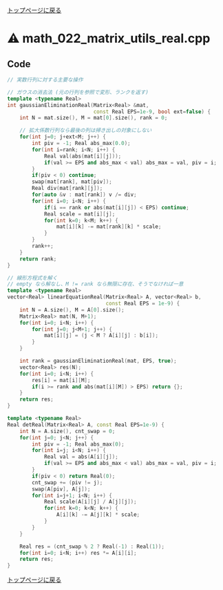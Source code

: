 <!-- mathjax config similar to math.stackexchange -->
<script type="text/javascript"
  src="https://cdn.mathjax.org/mathjax/latest/MathJax.js?config=TeX-AMS-MML_HTMLorMML">
</script>
<script type="text/x-mathjax-config">
  MathJax.Hub.Config({
    TeX: { equationNumbers: { autoNumber: "AMS" }},
    tex2jax: {
      inlineMath: [ ['$','$'] ],
      processEscapes: true
    },
    "HTML-CSS": { matchFontHeight: false },
    displayAlign: "left",
    displayIndent: "2em"
  });
</script>

<script type="text/javascript" src="https://cdnjs.cloudflare.com/ajax/libs/jquery/3.4.1/jquery.min.js"></script>
<link rel="stylesheet" href="../css/copy-button.css" />
<script type="text/javascript" src="../js/balloons.js"></script>
<script type="text/javascript" src="../js/copy-button.js"></script>



[トップページに戻る](../index.html)

# :warning: math\_022\_matrix\_utils\_real.cpp

## Code

```cpp
// 実数行列に対する主要な操作

// ガウスの消去法 (元の行列を参照で変形、ランクを返す)
template <typename Real>
int gaussianEliminationReal(Matrix<Real> &mat,
                            const Real EPS=1e-9, bool ext=false) {
    int N = mat.size(), M = mat[0].size(), rank = 0;

    // 拡大係数行列なら最後の列は掃き出しの対象にしない
    for(int j=0; j+ext<M; j++) {
        int piv = -1; Real abs_max(0.0);
        for(int i=rank; i<N; i++) {
            Real val(abs(mat[i][j]));
            if(val >= EPS and abs_max < val) abs_max = val, piv = i;
        }
        if(piv < 0) continue;
        swap(mat[rank], mat[piv]);
        Real div(mat[rank][j]);
        for(auto &v : mat[rank]) v /= div;
        for(int i=0; i<N; i++) {
            if(i == rank or abs(mat[i][j]) < EPS) continue;
            Real scale = mat[i][j];
            for(int k=0; k<M; k++) {
                mat[i][k] -= mat[rank][k] * scale;
            }
        }
        rank++;
    }
    return rank;
}

// 線形方程式を解く
// empty なら解なし、M != rank なら無限に存在、そうでなければ一意
template <typename Real>
vector<Real> linearEquationReal(Matrix<Real> A, vector<Real> b,
                                const Real EPS = 1e-9) {
    int N = A.size(), M = A[0].size();
    Matrix<Real> mat(N, M+1);
    for(int i=0; i<N; i++) {
        for(int j=0; j<M+1; j++) {
            mat[i][j] = (j < M ? A[i][j] : b[i]);
        }
    }

    int rank = gaussianEliminationReal(mat, EPS, true);
    vector<Real> res(N);
    for(int i=0; i<N; i++) {
        res[i] = mat[i][M];
        if(i >= rank and abs(mat[i][M]) > EPS) return {};
    }
    return res;
}

template <typename Real>
Real detReal(Matrix<Real> A, const Real EPS=1e-9) {
    int N = A.size(), cnt_swap = 0;
    for(int j=0; j<N; j++) {
        int piv = -1; Real abs_max(0);
        for(int i=j; i<N; i++) {
            Real val = abs(A[i][j]);
            if(val >= EPS and abs_max < val) abs_max = val, piv = i;
        }
        if(piv < 0) return Real(0);
        cnt_swap += (piv != j);
        swap(A[piv], A[j]);
        for(int i=j+1; i<N; i++) {
            Real scale(A[i][j] / A[j][j]);
            for(int k=0; k<N; k++) {
                A[i][k] -= A[j][k] * scale;
            }
        }
    }

    Real res = (cnt_swap % 2 ? Real(-1) : Real(1));
    for(int i=0; i<N; i++) res *= A[i][i];
    return res;
}

```

[トップページに戻る](../index.html)
